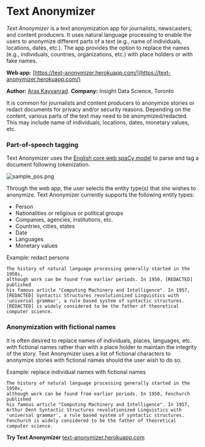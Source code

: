 # Text Anonymizer
*Text Anonymizer* is a text anonymization app for journalists, newscasters, and content producers. It uses natural language processing to enable the users to anonymize different parts of a text (e.g., name of individuals, locations, dates, etc.). The app provides the option to replace the names (e.g., individuals, countries, organizations, etc.) with place holders or with fake names.

**Web app:** [https://text-anonymizer.herokuapp.com/](https://text-anonymizer.herokuapp.com/)

**Author:** [Aras Kayvanrad](https://www.linkedin.com/in/kayvanrad/).
**Company:** Insight Data Science, Toronto

It is common for journalists and content producers to anonymize stories or redact documents for privacy and/or security reasons. Depending on the content, various parts of the text may need to be anonymized/redacted. This may include name of individuals, locations, dates, monetary values, etc.

### Part-of-speech tagging
Text Anonymizer uses the [English core web spaCy model](https://spacy.io/models) to parse and tag a document following tokenization.

![sample_pos.png](https://github.com/kayvanrad/text_anonymizer/blob/master/images/sample_pos.png)

Through the web app, the user selects the entity type(s) that she wishes to anonymize. Text Anonymizer currently supports the following entity types: 
- Person
- Nationalities or religious or political groups
- Companies, agencies, institutions, etc.
- Countries, cities, states
- Date
- Languages
- Monetary values 

Example: redact persons
```
The history of natural language processing generally started in the 1950s,
although work can be found from earlier periods. In 1950, [REDACTED] published
his famous article "Computing Machinery and Intelligence". In 1957,
[REDACTED] Syntactic Structures revolutionized Linguistics with
'universal grammar', a rule based system of syntactic structures.
[REDACTED] is widely considered to be the father of theoretical computer science.
```

### Anonymization with fictional names
It is often desired to replace names of individuals, places, languages, etc. with fictional names rather than with a place holder to maintain the integrity of the story. Text Anonymizer uses a list of fictional characters to anonymize stories with fictional names should the user wish to do so.

Example: replace individual names with fictional names
```
The history of natural language processing generally started in the 1950s,
although work can be found from earlier periods. In 1950, Fenchurch published
his famous article "Computing Machinery and Intelligence". In 1957,
Arthur Dent Syntactic Structures revolutionized Linguistics with
'universal grammar', a rule based system of syntactic structures.
Fenchurch is widely considered to be the father of theoretical computer science.
```

**Try Text Anonymizer** [text-anonymizer.herokuapp.com](https://text-anonymizer.herokuapp.com/)
